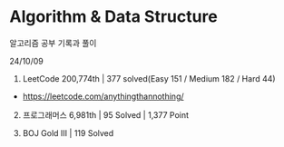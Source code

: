 # Algorithm & Data Structure

알고리즘 공부 기록과 풀이

24/10/09

1. LeetCode 200,774th | 377 solved(Easy 151 / Medium 182 / Hard 44)
- https://leetcode.com/anythingthannothing/

2. 프로그래머스 6,981th | 95 Solved | 1,377 Point

3. BOJ Gold III | 119 Solved

